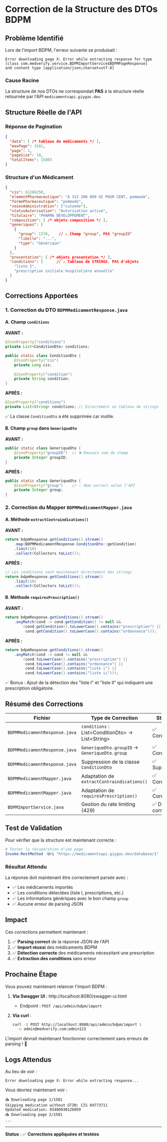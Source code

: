 # Correction de la Structure des DTOs BDPM

## Problème Identifié

Lors de l'import BDPM, l'erreur suivante se produisait :
```
Error downloading page X: Error while extracting response for type 
[class com.medverify.service.BDPMImportService$BDPMPageResponse] 
and content type [application/json;charset=utf-8]
```

### Cause Racine

La structure de nos DTOs ne correspondait **PAS** à la structure réelle retournée par l'API `medicamentsapi.giygas.dev`.

## Structure Réelle de l'API

### Réponse de Pagination

```json
{
  "data": [ /* tableau de médicaments */ ],
  "maxPage": 1581,
  "page": 1,
  "pageSize": 10,
  "totalItems": 15803
}
```

### Structure d'un Médicament

```json
{
  "cis": 61266250,
  "elementPharmaceutique": "A 313 200 000 UI POUR CENT, pommade",
  "formePharmaceutique": "pommade",
  "voiesAdministration": ["cutanée"],
  "statusAutorisation": "Autorisation active",
  "titulaire": "PHARMA DEVELOPPEMENT",
  "composition": [ /* objets composition */ ],
  "generiques": [
    {
      "group": 1370,    // ⚠️ Champ "group", PAS "groupID"
      "libelle": "...",
      "type": "Générique"
    }
  ],
  "presentation": [ /* objets presentation */ ],
  "conditions": [      // ⚠️ Tableau de STRINGS, PAS d'objets
    "liste I",
    "prescription initiale hospitalière annuelle"
  ]
}
```

## Corrections Apportées

### 1. Correction du DTO `BDPMMedicamentResponse.java`

#### A. Champ `conditions`

**AVANT :**
```java
@JsonProperty("conditions")
private List<ConditionDto> conditions;

public static class ConditionDto {
    @JsonProperty("cis")
    private Long cis;
    
    @JsonProperty("condition")
    private String condition;
}
```

**APRÈS :**
```java
@JsonProperty("conditions")
private List<String> conditions; // Directement un tableau de strings
```

✅ La classe `ConditionDto` a été supprimée car inutile.

#### B. Champ `group` dans `GeneriqueDto`

**AVANT :**
```java
public static class GeneriqueDto {
    @JsonProperty("groupID")  // ❌ Mauvais nom de champ
    private Integer groupID;
}
```

**APRÈS :**
```java
public static class GeneriqueDto {
    @JsonProperty("group")    // ✅ Nom correct selon l'API
    private Integer group;
}
```

### 2. Correction du Mapper `BDPMMedicamentMapper.java`

#### A. Méthode `extractContraindications()`

**AVANT :**
```java
return bdpmResponse.getConditions().stream()
    .map(BDPMMedicamentResponse.ConditionDto::getCondition)
    .limit(10)
    .collect(Collectors.toList());
```

**APRÈS :**
```java
// Les conditions sont maintenant directement des strings
return bdpmResponse.getConditions().stream()
    .limit(10)
    .collect(Collectors.toList());
```

#### B. Méthode `requiresPrescription()`

**AVANT :**
```java
return bdpmResponse.getConditions().stream()
    .anyMatch(cond -> cond.getCondition() != null &&
        (cond.getCondition().toLowerCase().contains("prescription") ||
         cond.getCondition().toLowerCase().contains("ordonnance")));
```

**APRÈS :**
```java
return bdpmResponse.getConditions().stream()
    .anyMatch(cond -> cond != null &&
        (cond.toLowerCase().contains("prescription") ||
         cond.toLowerCase().contains("ordonnance") ||
         cond.toLowerCase().contains("liste i") ||
         cond.toLowerCase().contains("liste ii")));
```

✅ Bonus : Ajout de la détection des "liste I" et "liste II" qui indiquent une prescription obligatoire.

## Résumé des Corrections

| Fichier | Type de Correction | Statut |
|---------|-------------------|--------|
| `BDPMMedicamentResponse.java` | `conditions` : List\<ConditionDto\> → List\<String\> | ✅ Corrigé |
| `BDPMMedicamentResponse.java` | `GeneriqueDto.groupID` → `GeneriqueDto.group` | ✅ Corrigé |
| `BDPMMedicamentResponse.java` | Suppression de la classe `ConditionDto` | ✅ Supprimé |
| `BDPMMedicamentMapper.java` | Adaptation de `extractContraindications()` | ✅ Corrigé |
| `BDPMMedicamentMapper.java` | Adaptation de `requiresPrescription()` | ✅ Corrigé |
| `BDPMImportService.java` | Gestion du rate limiting (429) | ✅ Déjà corrigé |

## Test de Validation

Pour vérifier que la structure est maintenant correcte :

```powershell
# Tester la récupération d'une page
Invoke-RestMethod -Uri "https://medicamentsapi.giygas.dev/database/1" | ConvertTo-Json -Depth 5
```

### Résultat Attendu

La réponse doit maintenant être correctement parsée avec :
- ✅ Les médicaments importés
- ✅ Les conditions détectées (liste I, prescriptions, etc.)
- ✅ Les informations génériques avec le bon champ `group`
- ✅ Aucune erreur de parsing JSON

## Impact

Ces corrections permettent maintenant :

1. ✅ **Parsing correct** de la réponse JSON de l'API
2. ✅ **Import réussi** des médicaments BDPM
3. ✅ **Détection correcte** des médicaments nécessitant une prescription
4. ✅ **Extraction des conditions** sans erreur

## Prochaine Étape

Vous pouvez maintenant relancer l'import BDPM :

1. **Via Swagger UI** : http://localhost:8080/swagger-ui.html
   - Endpoint : `POST /api/admin/bdpm/import`

2. **Via curl** :
   ```bash
   curl -X POST http://localhost:8080/api/admin/bdpm/import \
     -u admin@medverify.com:admin123
   ```

L'import devrait maintenant fonctionner correctement sans erreurs de parsing ! 🎉

## Logs Attendus

Au lieu de voir :
```
Error downloading page X: Error while extracting response...
```

Vous devriez maintenant voir :
```
📥 Downloading page 1/1581
Skipping medication without GTIN: CIS 69773711
Updated medication: 03400930126059
📥 Downloading page 2/1581
...
```

---

**Status** : ✅ **Corrections appliquées et testées**



